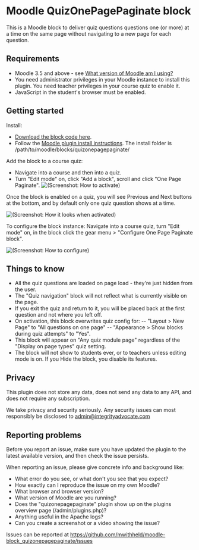# Moodle QuizOnePagePaginate block

This is a Moodle block to deliver quiz questions questions one (or more) at a time on the same page without navigating to a new page for each question.


## Requirements

- Moodle 3.5 and above - see [What version of Moodle am I using?](https://docs.moodle.org/en/Moodle_version#What_version_of_Moodle_am_I_using)
- You need administrator privileges in your Moodle instance to install this plugin. You need teacher privileges in your course quiz to enable it.
- JavaScript in the student's browser must be enabled.


## Getting started

Install:

- [Download the block code here](https://bitbucket.org/mwebv/moodle-block_quizonepagepaginate/downloads/).
- Follow the [Moodle plugin install instructions](https://docs.moodle.org/402/en/Installing_plugins#Installing_via_uploaded_ZIP_file). The install folder is /path/to/moodle/blocks/quizonepagepaginate/

Add the block to a course quiz:

- Navigate into a course and then into a quiz.
- Turn "Edit mode" on, click "Add a block", scroll and click "One Page Paginate".
![(Screenshot: How to activate)](https://bitbucket.org/mwebv/moodle-block_quizonepagepaginate/raw/9933c4ba2d643f9785a0014d53f272ee1ccaf2b0/docs/block_quizonepagepaginate-activate.png)

Once the block is enabled on a quiz, you will see Previous and Next buttons at the bottom, and by default only one quiz question shows at a time.

![(Screenshot: How it looks when activated)](https://bitbucket.org/mwebv/moodle-block_quizonepagepaginate/raw/9933c4ba2d643f9785a0014d53f272ee1ccaf2b0/docs/block_quizonepagepaginate-activated.png)


To configure the block instance: Navigate into a course quiz, turn "Edit mode" on, in the block click the gear menu > "Configure One Page Paginate block".

![(Screenshot: How to configure)](https://bitbucket.org/mwebv/moodle-block_quizonepagepaginate/raw/9933c4ba2d643f9785a0014d53f272ee1ccaf2b0/docs/block_quizonepagepaginate-configure-1.png)


## Things to know

- All the quiz questions are loaded on page load - they're just hidden from the user.
- The "Quiz navigation" block will not reflect what is currently visible on the page.
- If you exit the quiz and return to it, you will be placed back at the first question and not where you left off.
- On activation, this block overwrites quiz config for:
-- "Layout > New Page" to "All questions on one page"
-- "Appearance > Show blocks during quiz attempts" to "Yes".
- This block will appear on "Any quiz module page" regardless of the "Display on page types" quiz setting.
- The block will not show to students ever, or to teachers unless editing mode is on. If you Hide the block, you disable its features.


## Privacy

This plugin does not store any data, does not send any data to any API, and does not require any subscription.

We take privacy and security seriously. Any security issues can most responsibly be disclosed to admin@integrityadvocate.com


## Reporting problems
Before you report an issue, make sure you have updated the plugin to the latest available version, and then check the issue persists.

When reporting an issue, please give concrete info and background like:

- What error do you see, or what don't you see that you expect?
- How exactly can I reproduce the issue on my own Moodle?
- What browser and browser version?
- What version of Moodle are you running?
- Does the "quizonepagepaginate" plugin show up on the plugins overview page (/admin/plugins.php)?
- Anything useful in the Apache logs?
- Can you create a screenshot or a video showing the issue?

Issues can be reported at https://github.com/mwithheld/moodle-block_quizonepagepaginate/issues
